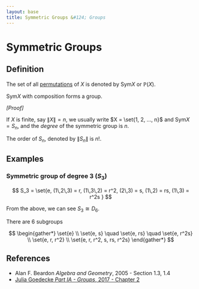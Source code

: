 ```yaml
---
layout: base
title: Symmetric Groups &#124; Groups
---
```


# Symmetric Groups

## Definition

The set of all [permutations](permutations.md) of $X$ is denoted by $\text{Sym} X$ or $\mathbb{P}(X)$.

$\text{Sym} X$ with composition forms a group.

_[Proof]_

If $X$ is finite, say $\|X\| = n$, we usually write $X = \set{1, 2, ..., n}$ and $\text{Sym} X = S_n$,
and the _degree_ of the symmetric group is $n$.

The order of $S_n$, denoted by $\|S_n\|$ is $n!$.

## Examples

### Symmetric group of degree 3 ($S_3$)

$$
S_3 = \set{e, (1\,2\,3) = r, (1\,3\,2) = r^2, (2\,3) = s, (1\,2) = rs, (1\,3) = r^2s }
$$

From the above, we can see $S_3 \cong D_6$.

There are 6 subgroups

$$
\begin{gather*}
\set{e} \\
\set{e, s} \quad \set{e, rs} \quad \set{e, r^2s} \\
\set{e, r, r^2} \\
\set{e, r, r^2, s, rs, r^2s}
\end{gather*}
$$

## References

* Alan F. Beardon _Algebra and Geometry_, 2005 - Section 1.3, 1.4
* [Julia Goedecke _Part IA - Groups_, 2017 - Chapter 2](https://www.julia-goedecke.de/pdf/GroupsNotes.pdf)
